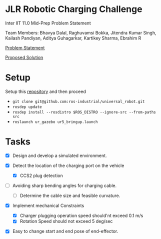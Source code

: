 # JLR Robotic Charging Challenge
Inter IIT 11.0 Mid-Prep Problem Statement

Team Members: Bhavya Dalal, Raghuvamsi Bokka, Jitendra Kumar Singh, Kailash Pandiyan, Aditya Guhagarkar, Kartikey Sharma, Ebrahim R

[Problem Statement](/Mid_JLR%20copy.pdf)

[Proposed Solution](https://docs.google.com/presentation/d/1NiS9ybhIE18aYPkTaSb8SJ2TNIZBSF7rAvlyM0anSUM/edit#slide=id.g2057620f3a7_1_104)

# Setup
Setup this [repository](https://github.com/RaghuvamsiBokka/Robotic_EV_Charging) and then proceed
* `git clone git@github.com:ros-industrial/universal_robot.git`
* `rosdep update`
* `rosdep install --rosdistro $ROS_DISTRO --ignore-src --from-paths src`
* `roslaunch ur_gazebo ur5_bringup.launch`


# Tasks 
- [x] Design and develop a simulated environment.
- [x] Detect the location of the charging port on the vehicle
    - [x] CCS2 plug detection
- [ ] Avoiding sharp bending angles for charging cable.
    - [ ] Determine the cable size and feasible curvature. 
- [x] Implement mechanical Constraints
    - [x] Charger plugging operation speed should'nt exceed 0.1 m/s
    - [x] Rotation Speed should not exceed 5 deg/sec
- [x] Easy to change start and end pose of end-effector.

 
